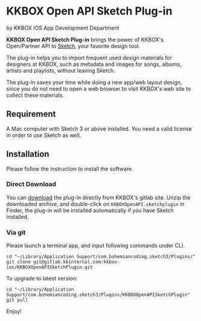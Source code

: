 # KKBOX Open API Sketch Plug-in

by KKBOX iOS App Development Department

**KKBOX Open API Sketch Plug-in** brings the power of KKBOX's
Open/Partner API to [Sketch](https://www.sketchapp.com/), your
favorite design tool.

The plug-in helps you to import frequent used design materials for
designers at KKBOX, such as metadata and images for songs, albums,
artists and playlists, without leaving Sketch.

The plug-in saves your time while doing a new app/web layout design,
since you do not need to open a web browser to visit KKBOX's web site
to collect these materials.

## Requirement

A Mac computer with Sketch 3 or above installed. You need a valid
license in order to use Sketch as well.

## Installation

Please follow the instruction to install the software.

### Direct Download

You can [download](https://gitlab.kkinternal.com/kkbox-ios/KKBOXOpenAPISketchPlugin/repository/archive.zip?ref=master)
the plug-in directly from KKBOX's gitlab site. Unzip the downloaded
archive, and double-click on `KKBOXOpenAPI.sketchplugin` in Finder,
the plug-in will be installed automatically if you have Sketch
installed.

### Via git

Please launch a terminal app, and input following commands under CLI.

    cd "~/Library/Application Support/com.bohemiancoding.sketch3/Plugins/"
    git clone git@gitlab.kkinternal.com:kkbox-ios/KKBOXOpenAPISketchPlugin.git

To upgrade to latest version:


    cd "~/Library/Application Support/com.bohemiancoding.sketch3/Plugins/KKBOXOpenAPISketchPlugin"
	git pull

Enjoy!
